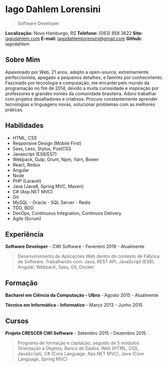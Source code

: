 # Iago Dahlem Lorensini

> Software Developer

**Localização:** Novo Hamburgo, RS
**Telefone:** (083) 858 3622
**Site:** [iagodahlem.com](http://iagodahlem.com)
**E-mail:** iagodahlemlorensini@gmail.com
**Github:** iagodahlem

## Sobre Mim

Apaixonado por Web, 21 anos, adepto a open-source, extremamente perfeccionista, apegado a pequenos detalhes, e faminto por conhecimento. Fascinado por tecnologia e computação, me encantei pelo mundo da programação no fim de 2014, devido a muita curiosidade e inspiração por professores e grandes nomes da comunidade brasileira. Adoro trabalhar com projetos desafiadores e criativos. Procuro constantemente aprender tecnologias e linguagens novas, solucionar problemas com as melhores práticas.

## Habilidades

- HTML, CSS
- Responsive Design (Mobile First)
- Sass, Less, Stylus, PostCSS
- Javascript (ES6/ES7)
- Webpack, Gulp, Grunt, Npm, Yarn, Bower
- React, Redux
- Angular
- Node
- PHP (Laravel)
- Java (Java8, Spring MVC, Maven)
- C# (Asp.NET MVC)
- Git
- MySQL - Oracle - SQL Server - Redis
- TDD, BDD
- DevOps, Continuous Integration, Continuos Delivery
- Agile (Scrum)

## Experiência

**Software Developer** - CWI Software - Fevereiro 2016 - Atualmente

> Desenvolvimento de Aplicações Web dentro do contexto de Fábrica de Software. Trabalhando com: Java, REST API, JavaScript (ES6), Angular, Webpack, Sass, Git, Docker.

## Formação

**Bacharel em Ciência da Computação - Ulbra** - Agosto 2015 - Atualmente

**Técnico em Informática - Informatize** - Março 2013 - Junho 2015

## Cursos

**Projeto CRESCER CWI Software** - Setembro 2015 - Dezembro 2015

> Programa de formação e captação, seguido de 5 módulos: Orientação a Objetos, Banco de Dados, Web (HTML, CSS, JavaScript), C# (Core Language, Aps.NET MVC), Java (Core Language, Spring MVC)
